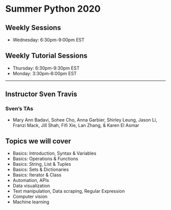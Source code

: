 # Summer Python 2020

## Weekly Sessions 
* Wednesday: 6:30pm-9:00pm EST 

## Weekly Tutorial Sessions 
* Thursday: 6:30pm-9:30pm EST 
* Monday: 3:30pm-6:00pm EST 
---
## Instructor Sven Travis
### Sven’s TAs 
* Mary Ann Badavi, Sohee Cho, Anna Garbier, Shirley Leung, Jason Li, Franzi Mack, Jill Shah, Fifi Xie, Lan Zhang, &  Karen El Asmar


## Topics we will cover
* Basics: Introduction, Syntax & Variables
* Basics: Operations & Functions
* Basics: String, List & Tuples
* Basics: Sets & Dictionaries
* Basics: Iterator & Class
* Automation, APIs
* Data visualization 
* Text manipulation, Data scraping, Regular Expression
* Computer vision
* Machine learning 




